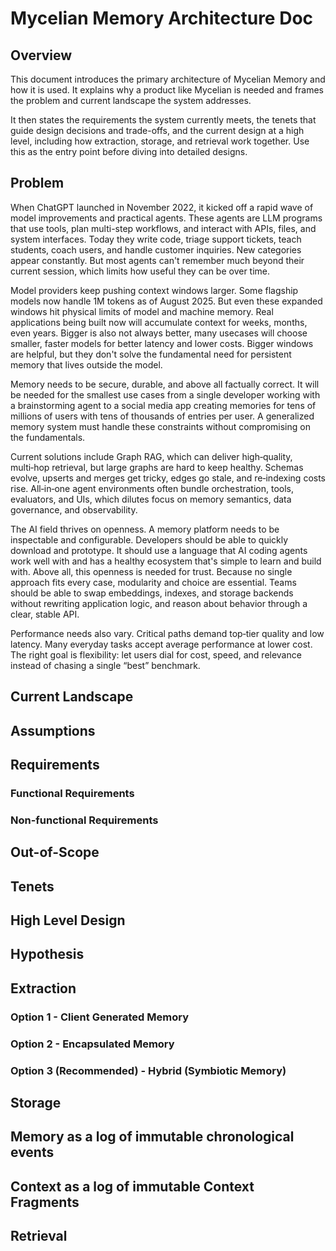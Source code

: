 # Mycelian Memory Architecture Doc

## Overview

This document introduces the primary architecture of Mycelian Memory and how it is used. It explains why a product like Mycelian is needed and frames the problem and current landscape the system addresses.

It then states the requirements the system currently meets, the tenets that guide design decisions and trade-offs, and the current design at a high level, including how extraction, storage, and retrieval work together. Use this as the entry point before diving into detailed designs.

## Problem

When ChatGPT launched in November 2022, it kicked off a rapid wave of model improvements and practical agents. These agents are LLM programs that use tools, plan multi-step workflows, and interact with APIs, files, and system interfaces. Today they write code, triage support tickets, teach students, coach users, and handle customer inquiries. New categories appear constantly. But most agents can't remember much beyond their current session, which limits how useful they can be over time.

Model providers keep pushing context windows larger. Some flagship models now handle 1M tokens as of August 2025. But even these expanded windows hit physical limits of model and machine memory. Real applications being built now will accumulate context for weeks, months, even years. Bigger is also not always better, many usecases will choose smaller, faster models for better latency and lower costs. Bigger windows are helpful, but they don't solve the fundamental need for persistent memory that lives outside the model.

Memory needs to be secure, durable, and above all factually correct. It will be needed for the smallest use cases from a single developer working with a brainstorming agent to a social media app creating memories for tens of millions of users with tens of thousands of entries per user. A generalized memory system must handle these constraints without compromising on the fundamentals. 

Current solutions include Graph RAG, which can deliver high‑quality, multi‑hop retrieval, but large graphs are hard to keep healthy. Schemas evolve, upserts and merges get tricky, edges go stale, and re‑indexing costs rise. All‑in‑one agent environments often bundle orchestration, tools, evaluators, and UIs, which dilutes focus on memory semantics, data governance, and observability.

The AI field thrives on openness. A memory platform needs to be inspectable and configurable. Developers should be able to quickly download and prototype. It should use a language that AI coding agents work well with and has a healthy ecosystem that's simple to learn and build with. Above all, this openness is needed for trust. Because no single approach fits every case, modularity and choice are essential. Teams should be able to swap embeddings, indexes, and storage backends without rewriting application logic, and reason about behavior through a clear, stable API.

Performance needs also vary. Critical paths demand top‑tier quality and low latency. Many everyday tasks accept average performance at lower cost. The right goal is flexibility: let users dial for cost, speed, and relevance instead of chasing a single “best” benchmark. 

## Current Landscape

## Assumptions

## Requirements

### Functional Requirements

### Non-functional Requirements

## Out-of-Scope

## Tenets

## High Level Design

## Hypothesis

## Extraction

### Option 1 - Client Generated Memory

### Option 2 - Encapsulated Memory

### Option 3 (Recommended) - Hybrid (Symbiotic Memory)

## Storage

## Memory as a log of immutable chronological events

## Context as a log of immutable Context Fragments

## Retrieval



